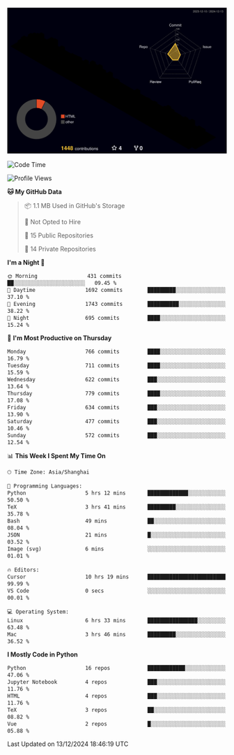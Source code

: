 <!--![](https://raw.githubusercontent.com/BorisYang326/BorisYang326/output/github-contribution-grid-snake-dark.svg) -->
![](./profile-3d-contrib/profile-night-rainbow.svg)
<!--START_SECTION:waka-->
![Code Time](http://img.shields.io/badge/Code%20Time-675%20hrs%2040%20mins-blue)

![Profile Views](http://img.shields.io/badge/Profile%20Views-1-blue)

**🐱 My GitHub Data** 

> 📦 1.1 MB Used in GitHub's Storage 
 > 
> 🚫 Not Opted to Hire
 > 
> 📜 15 Public Repositories 
 > 
> 🔑 14 Private Repositories 
 > 
**I'm a Night 🦉** 

```text
🌞 Morning                431 commits         ██░░░░░░░░░░░░░░░░░░░░░░░   09.45 % 
🌆 Daytime                1692 commits        █████████░░░░░░░░░░░░░░░░   37.10 % 
🌃 Evening                1743 commits        ██████████░░░░░░░░░░░░░░░   38.22 % 
🌙 Night                  695 commits         ████░░░░░░░░░░░░░░░░░░░░░   15.24 % 
```
📅 **I'm Most Productive on Thursday** 

```text
Monday                   766 commits         ████░░░░░░░░░░░░░░░░░░░░░   16.79 % 
Tuesday                  711 commits         ████░░░░░░░░░░░░░░░░░░░░░   15.59 % 
Wednesday                622 commits         ███░░░░░░░░░░░░░░░░░░░░░░   13.64 % 
Thursday                 779 commits         ████░░░░░░░░░░░░░░░░░░░░░   17.08 % 
Friday                   634 commits         ███░░░░░░░░░░░░░░░░░░░░░░   13.90 % 
Saturday                 477 commits         ███░░░░░░░░░░░░░░░░░░░░░░   10.46 % 
Sunday                   572 commits         ███░░░░░░░░░░░░░░░░░░░░░░   12.54 % 
```


📊 **This Week I Spent My Time On** 

```text
🕑︎ Time Zone: Asia/Shanghai

💬 Programming Languages: 
Python                   5 hrs 12 mins       █████████████░░░░░░░░░░░░   50.50 % 
TeX                      3 hrs 41 mins       █████████░░░░░░░░░░░░░░░░   35.78 % 
Bash                     49 mins             ██░░░░░░░░░░░░░░░░░░░░░░░   08.04 % 
JSON                     21 mins             █░░░░░░░░░░░░░░░░░░░░░░░░   03.52 % 
Image (svg)              6 mins              ░░░░░░░░░░░░░░░░░░░░░░░░░   01.01 % 

🔥 Editors: 
Cursor                   10 hrs 19 mins      █████████████████████████   99.99 % 
VS Code                  0 secs              ░░░░░░░░░░░░░░░░░░░░░░░░░   00.01 % 

💻 Operating System: 
Linux                    6 hrs 33 mins       ████████████████░░░░░░░░░   63.48 % 
Mac                      3 hrs 46 mins       █████████░░░░░░░░░░░░░░░░   36.52 % 
```

**I Mostly Code in Python** 

```text
Python                   16 repos            ████████████░░░░░░░░░░░░░   47.06 % 
Jupyter Notebook         4 repos             ███░░░░░░░░░░░░░░░░░░░░░░   11.76 % 
HTML                     4 repos             ███░░░░░░░░░░░░░░░░░░░░░░   11.76 % 
TeX                      3 repos             ██░░░░░░░░░░░░░░░░░░░░░░░   08.82 % 
Vue                      2 repos             █░░░░░░░░░░░░░░░░░░░░░░░░   05.88 % 
```




 Last Updated on 13/12/2024 18:46:19 UTC
<!--END_SECTION:waka-->
